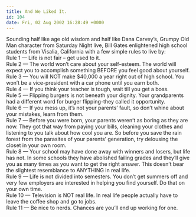 ```yaml
---
title: And We Liked It.
id: 104
date: Fri, 02 Aug 2002 16:28:49 +0000
---
```


Sounding half like age old wisdom and half like Dana Carvey’s, Grumpy Old Man character from Saturday Night live, Bill Gates enlightened high school students from Visalia, California with a few simple rules to live by:  
 Rule 1 — Life is not fair – get used to it.  
 Rule 2 — The world won’t care about your self-esteem. The world will expect you to accomplish something BEFORE you feel good about yourself.  
 Rule 3 — You will NOT make $40,000 a year right out of high school. You won’t be a vice-president with a car phone until you earn both.  
 Rule 4 — If you think your teacher is tough, wait till you get a boss.  
 Rule 5 — Flipping burgers is not beneath your dignity. Your grandparents had a different word for burger flipping-they called it opportunity.  
 Rule 6 — If you mess up, it’s not your parents’ fault, so don’t whine about your mistakes, learn from them.  
 Rule 7 — Before you were born, your parents weren’t as boring as they are now. They got that way from paying your bills, cleaning your clothes and listening to you talk about how cool you are. So before you save the rain forest from the parasites of your parents’ generation, try delousing the closet in your own room.  
 Rule 8 — Your school may have done away with winners and losers, but life has not. In some schools they have abolished failing grades and they’ll give you as many times as you want to get the right answer. This doesn’t bear the slightest resemblance to ANYTHING in real life.  
 Rule 9 — Life is not divided into semesters. You don’t get summers off and very few employers are interested in helping you find yourself. Do that on your own time.  
 Rule 10 — Television is NOT real life. In real life people actually have to leave the coffee shop and go to jobs.  
 Rule 11 — Be nice to nerds. Chances are you’ll end up working for one.


